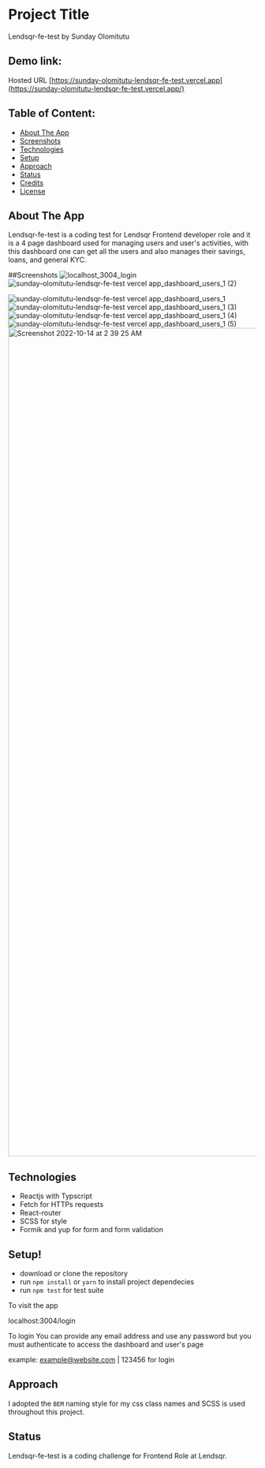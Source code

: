 # Project Title

Lendsqr-fe-test
by Sunday Olomitutu

## Demo link:

Hosted URL [https://sunday-olomitutu-lendsqr-fe-test.vercel.app](https://sunday-olomitutu-lendsqr-fe-test.vercel.app/)

## Table of Content:

- [About The App](#about-the-app)
- [Screenshots](#screenshots)
- [Technologies](#technologies)
- [Setup](#setup)
- [Approach](#approach)
- [Status](#status)
- [Credits](#credits)
- [License](#license)

## About The App

Lendsqr-fe-test is a coding test for Lendsqr Frontend developer role and it is a 4 page dashboard used for managing users and user's activities, with this dashboard one can get all the users and also manages their savings, loans, and general KYC.

##Screenshots
![localhost_3004_login](https://user-images.githubusercontent.com/23562596/195741868-06604451-1d17-4ae1-ae5d-aca92f700b6c.png)
![sunday-olomitutu-lendsqr-fe-test vercel app_dashboard_users_1 (2)](https://user-images.githubusercontent.com/23562596/195742023-d75a22f7-9fe6-49a1-961f-72ec90fd572c.png)

![sunday-olomitutu-lendsqr-fe-test vercel app_dashboard_users_1](https://user-images.githubusercontent.com/23562596/195741160-9fc2f139-c62a-49ba-9dba-a6df6cf9fbb8.png)
![sunday-olomitutu-lendsqr-fe-test vercel app_dashboard_users_1 (3)](https://user-images.githubusercontent.com/23562596/195742106-df470ab5-aa23-4987-8fc3-3528c033ec11.png)
![sunday-olomitutu-lendsqr-fe-test vercel app_dashboard_users_1 (4)](https://user-images.githubusercontent.com/23562596/195742157-5e758a36-3afd-4573-b875-d11bdb85bd86.png)
![sunday-olomitutu-lendsqr-fe-test vercel app_dashboard_users_1 (5)](https://user-images.githubusercontent.com/23562596/195742208-81caae4a-1465-4782-841d-9d040cd4d60d.png)
<img width="1680" alt="Screenshot 2022-10-14 at 2 39 25 AM" src="https://user-images.githubusercontent.com/23562596/195742376-17e08db7-f53b-4ca6-bd0a-830c8c7e6c78.png">

## Technologies

- Reactjs with Typscript
- Fetch for HTTPs requests
- React-router
- SCSS for style
- Formik and yup for form and form validation

## Setup!



- download or clone the repository
- run `npm install` or `yarn` to install project dependecies
- run `npm test` for test suite

To visit the app

localhost:3004/login

To login
You can provide any email address and use any password but you must authenticate to access the dashboard and user's page

example: example@website.com | 123456 for login

## Approach

I adopted the `BEM` naming style for my css class names and SCSS is used throughout this project.

## Status

Lendsqr-fe-test is a coding challenge for Frontend Role at Lendsqr.
